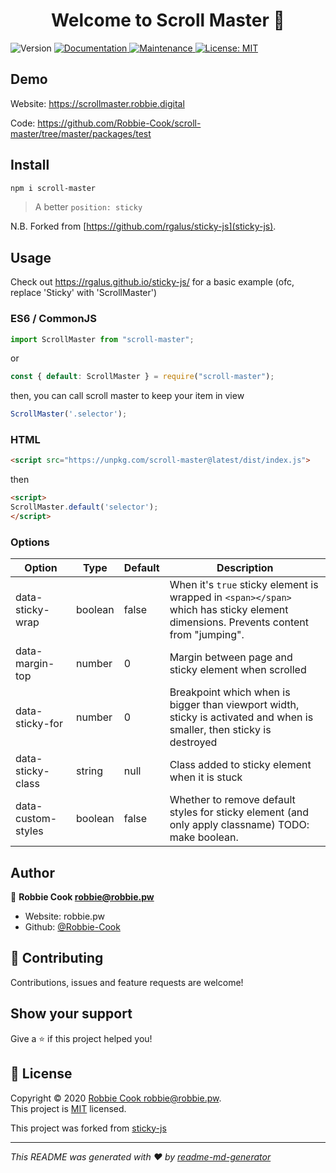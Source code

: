 <h1 align="center">Welcome to Scroll Master 👋</h1>
<p>
  <img alt="Version" src="https://img.shields.io/badge/version-0.0.0-blue.svg?cacheSeconds=2592000" />
  <a href="https://github.com/Robbie-Cook/scroll-master#readme" target="_blank">
    <img alt="Documentation" src="https://img.shields.io/badge/documentation-yes-brightgreen.svg" />
  </a>
  <a href="https://github.com/Robbie-Cook/scroll-master/graphs/commit-activity" target="_blank">
    <img alt="Maintenance" src="https://img.shields.io/badge/Maintained%3F-yes-green.svg" />
  </a>
  <a href="https://github.com/Robbie-Cook/scroll-master/blob/master/LICENSE" target="_blank">
    <img alt="License: MIT" src="https://img.shields.io/github/license/Robbie-Cook/Scroll Master Monorepo" />
  </a>
</p>

## Demo

Website: https://scrollmaster.robbie.digital

Code: https://github.com/Robbie-Cook/scroll-master/tree/master/packages/test

## Install

```sh
npm i scroll-master
```

> A better `position: sticky`


N.B. Forked from [https://github.com/rgalus/sticky-js](sticky-js).

## Usage

Check out https://rgalus.github.io/sticky-js/ for a basic example (ofc, replace 'Sticky' with 'ScrollMaster')

### ES6 / CommonJS

```typescript
import ScrollMaster from "scroll-master";
```

or

```typescript
const { default: ScrollMaster } = require("scroll-master");
```

then, you can call scroll master to keep your item in view


```typescript
ScrollMaster('.selector');
```

### HTML

```html
<script src="https://unpkg.com/scroll-master@latest/dist/index.js">
```

then

```html
<script>
ScrollMaster.default('selector');
</script>
```

### Options

Option | Type | Default | Description
------ | ---- | ------- | ----
data-sticky-wrap | boolean | false | When it's `true` sticky element is wrapped in `<span></span>` which has sticky element dimensions. Prevents content from "jumping".
data-margin-top | number | 0 | Margin between page and sticky element when scrolled
data-sticky-for | number | 0 | Breakpoint which when is bigger than viewport width, sticky is activated and when is smaller, then sticky is destroyed
data-sticky-class | string | null | Class added to sticky element when it is stuck
data-custom-styles | boolean | false | Whether to remove default styles for sticky element (and only apply classname) TODO: make boolean.

## Author

👤 **Robbie Cook <robbie@robbie.pw>**

- Website: robbie.pw
- Github: [@Robbie-Cook](https://github.com/Robbie-Cook)

## 🤝 Contributing

Contributions, issues and feature requests are welcome!

## Show your support

Give a ⭐️ if this project helped you!

## 📝 License

Copyright © 2020 [Robbie Cook <robbie@robbie.pw>](https://github.com/Robbie-Cook).<br />
This project is [MIT](https://github.com/Robbie-Cook/scroll-master/blob/master/LICENSE) licensed.

This project was forked from [sticky-js](https://github.com/rgalus/sticky-js)

---

_This README was generated with ❤️ by [readme-md-generator](https://github.com/kefranabg/readme-md-generator)_
